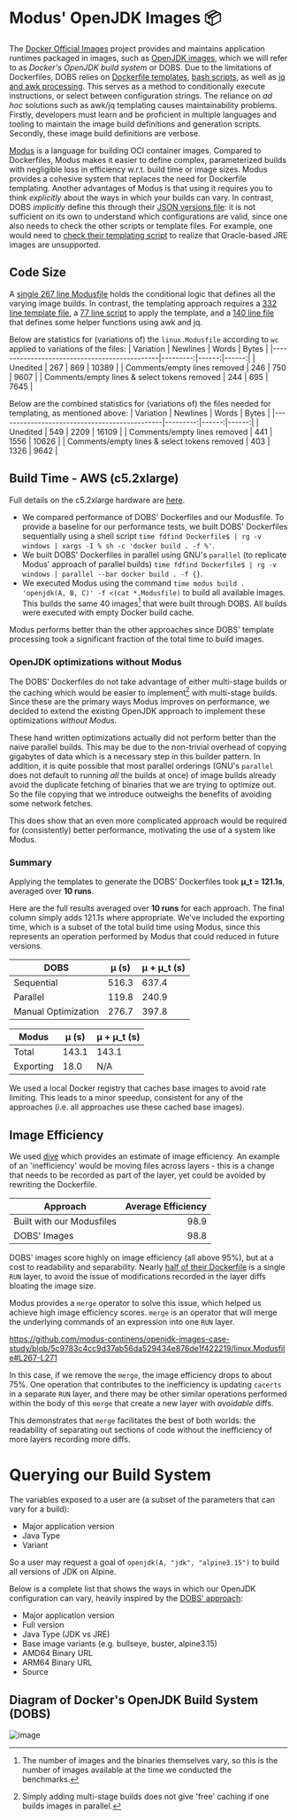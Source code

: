 # Modus' OpenJDK Images 📦

The [Docker Official Images](https://github.com/docker-library/official-images) project provides and maintains application runtimes packaged in images, such as [OpenJDK images](https://github.com/docker-library/openjdk), which we will refer to as _Docker's OpenJDK build system_ or DOBS.
Due to the limitations of Dockerfiles, DOBS relies on [Dockerfile templates](https://github.com/docker-library/openjdk/blob/c6190d5cbbefd5233c190561fda803f742ae8241/Dockerfile-linux.template), [bash scripts](https://github.com/docker-library/openjdk/blob/abebf9325fea4606b9759fb3b9257ea3eef40061/apply-templates.sh), as well as [jq and awk processing](https://github.com/docker-library/bashbrew/blob/master/scripts/jq-template.awk).
This serves as a method to conditionally execute instructions, or select between configuration strings. 
The reliance on _ad hoc_ solutions such as awk/jq templating causes maintainability problems. Firstly, developers must learn and be proficient in multiple languages and tooling to maintain the image build definitions and generation scripts. Secondly, these image build definitions are verbose.

[Modus](https://modus-continens.com) is a language for building OCI container images. Compared to Dockerfiles, Modus makes it easier to define complex, parameterized builds with negligible loss in efficiency w.r.t. build time or image sizes. 
Modus provides a cohesive system that replaces the need for Dockerfile templating. Another advantages of Modus is that using it requires you to think *explicitly* about the ways in which your builds can vary. In contrast, DOBS *implicitly* define this through their [JSON versions file](https://github.com/docker-library/openjdk/blob/master/versions.json): it is not sufficient on its own to understand which configurations are valid, since one also needs to check the other scripts or template files. For example, one would need to [check their templating script](https://github.com/docker-library/openjdk/blob/ce82579fcff27d724a50ceaa4f1c140ac0102f39/apply-templates.sh#L47-L49) to realize that Oracle-based JRE images are unsupported.

## Code Size

A [single 267 line Modusfile](./linux.Modusfile) holds the conditional logic that defines all the varying image builds. In contrast, the templating approach requires a [332 line template file](https://github.com/docker-library/openjdk/blob/c6190d5cbbefd5233c190561fda803f742ae8241/Dockerfile-linux.template), a [77 line script](https://github.com/docker-library/openjdk/blob/abebf9325fea4606b9759fb3b9257ea3eef40061/apply-templates.sh) to apply the template, and a [140 line file](https://github.com/docker-library/bashbrew/blob/master/scripts/jq-template.awk) that defines some helper functions using awk and jq.

Below are statistics for (variations of) the `linux.Modusfile` according to `wc` applied to variations of the files:
|      Variation                               | Newlines | Words | Bytes |
|----------------------------------------------|---------:|------:|------:|
| Unedited                                     | 267      | 869   | 10389 |
| Comments/empty lines removed                 | 246      | 750   | 9607  |
| Comments/empty lines & select tokens removed | 244      | 695   | 7645  |

Below are the combined statistics for (variations of) the files needed for templating, as mentioned above:
|      Variation                               | Newlines | Words | Bytes |
|----------------------------------------------|---------:|------:|------:|
| Unedited                                     | 549      | 2209  | 16109 |
| Comments/empty lines removed                 | 441      | 1556  | 10626 |
| Comments/empty lines & select tokens removed | 403      | 1326  |  9642 |

## Build Time - AWS (c5.2xlarge)

Full details on the c5.2xlarge hardware are [here](https://aws.amazon.com/ec2/instance-types/c5/).

- We compared performance of DOBS' Dockerfiles and our Modusfile. To provide a baseline for our performance tests, we built DOBS' Dockerfiles sequentially using a shell script `time fdfind Dockerfile$ | rg -v windows | xargs -I % sh -c 'docker build . -f %'`.
- We built DOBS' Dockerfiles in parallel using GNU's `parallel` (to replicate Modus' approach of parallel builds) `time fdfind Dockerfile$ | rg -v windows | parallel --bar docker build . -f {}`.
- We executed Modus using the command `time modus build . 'openjdk(A, B, C)' -f <(cat *.Modusfile)` to build all available images. This builds the same 40 images[^image-count] that were built through DOBS.
All builds were executed with empty Docker build cache.

Modus performs better than the other approaches since DOBS' template processing took a significant fraction of the total time to build images.

[^image-count]: The number of images and the binaries themselves vary, so this is the number of images available at the time we conducted the benchmarks.

### OpenJDK optimizations without Modus

The DOBS' Dockerfiles do not take advantage of either multi-stage builds or the caching which would be easier to implement[^cache] with multi-stage builds.
Since these are the primary ways Modus improves on performance, we decided to extend the existing OpenJDK approach to implement these optimizations _without Modus_.

These hand written optimizations actually did not perform better than the naive parallel builds. 
This may be due to the non-trivial overhead of copying gigabytes of data which is a necessary step in this builder pattern. 
In addition, it is quite possible that most parallel orderings (GNU's `parallel` does not default to running *all* the builds at once) of image builds already avoid the duplicate fetching of binaries that we are
trying to optimize out. So the file copying that we introduce outweighs the benefits of avoiding some network fetches.

This does show that an even more complicated approach would be required for (consistently) better performance, motivating the use of a system like Modus.

[^cache]: Simply adding multi-stage builds does not give 'free' caching if one builds images in parallel.

### Summary

Applying the templates to generate the DOBS' Dockerfiles took **μ_t = 121.1s**, averaged over **10 runs**.

Here are the full results averaged over **10 runs** for each approach. The final column simply adds 121.1s where appropriate.
We've included the exporting time, which is a subset of the total build time using Modus, since this represents an operation
performed by Modus that could reduced in future versions.

| DOBS                | μ (s) | μ + μ_t (s) |
|---------------------|-------|-------------|
| Sequential          | 516.3 | 637.4       |
| Parallel            | 119.8 | 240.9       |
| Manual Optimization | 276.7 | 397.8       |

| Modus               | μ (s) | μ + μ_t (s) |
|---------------------|-------|-------------|
| Total               | 143.1 | 143.1       |
| Exporting           | 18.0  | N/A         |

We used a local Docker registry that caches base images to avoid rate limiting. This leads to a minor speedup, consistent for any of the approaches (i.e. all approaches use these cached base images).

## Image Efficiency

We used [dive](https://github.com/wagoodman/dive) which provides an estimate of image efficiency. 
An example of an 'inefficiency' would be moving files across layers - this is a change that needs to be recorded as part of the layer, yet could be avoided by rewriting the Dockerfile.

| Approach | Average Efficiency |
|--|--:|
| Built with our Modusfiles | 98.9 |
| DOBS' Images | 98.8 |

DOBS' images score highly on image efficiency (all above 95%), but at a cost to readability and separability.
Nearly [half of their Dockerfile](https://github.com/docker-library/openjdk/blob/ffcc4b9190be32ed7c4c92f6aa8fe2463da291d6/Dockerfile-linux.template#L187-L332) is a single `RUN` layer, to avoid the issue of modifications recorded in the layer diffs bloating the image size.

Modus provides a `merge` operator to solve this issue, which helped us achieve high image efficiency scores. `merge` is an operator that will merge the underlying commands of an expression into one `RUN` layer.

https://github.com/modus-continens/openjdk-images-case-study/blob/5c9783c4cc9d37ab56da529434e876de1f422219/linux.Modusfile#L267-L271

In this case, if we remove the `merge`, the image efficiency drops to about 75%. One operation that contributes to the inefficiency is updating `cacerts` in a separate `RUN` layer, and there may be other similar operations performed within the body of this `merge` that create a new layer with _avoidable_ diffs.

This demonstrates that `merge` facilitates the best of both worlds: the readability of separating out sections of code without the inefficiency of more layers recording more diffs.

# Querying our Build System

The variables exposed to a user are (a subset of the parameters that can vary for a build):
- Major application version
- Java Type
- Variant

So a user may request a goal of `openjdk(A, "jdk", "alpine3.15")` to build all versions of JDK on Alpine.

Below is a complete list that shows the ways in which our OpenJDK configuration can vary, heavily inspired by the [DOBS' approach](https://github.com/docker-library/openjdk):
- Major application version
- Full version
- Java Type (JDK vs JRE)
- Base image variants (e.g. bullseye, buster, alpine3.15)
- AMD64 Binary URL
- ARM64 Binary URL
- Source

## Diagram of Docker's OpenJDK Build System (DOBS)

![image](https://user-images.githubusercontent.com/46009390/161997869-e541108b-bc21-446b-8450-36475d05b88b.png)
